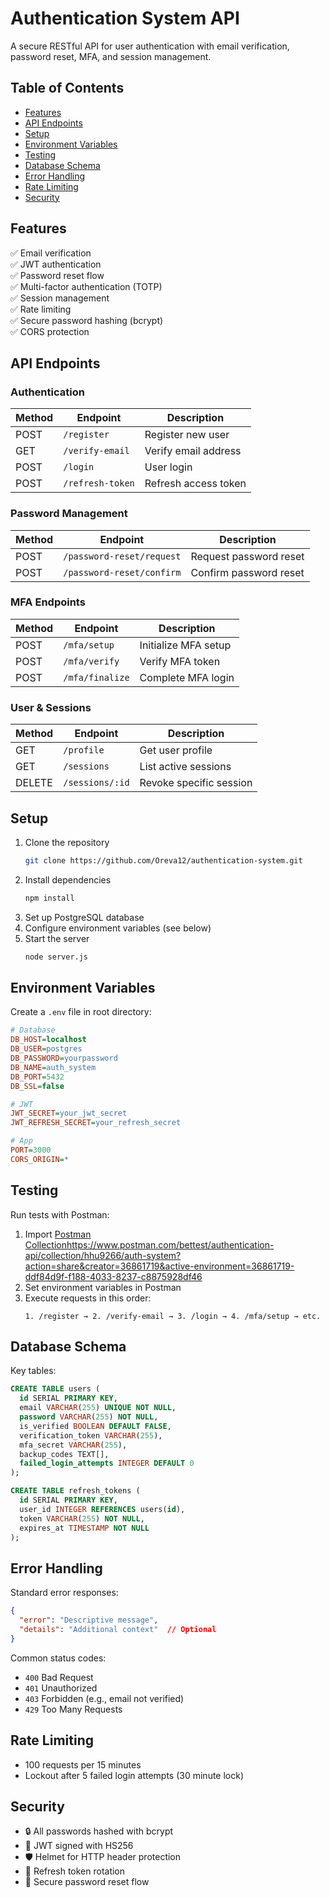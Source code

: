 
# Authentication System API

A secure RESTful API for user authentication with email verification, password reset, MFA, and session management.

## Table of Contents
- [Features](#features)
- [API Endpoints](#api-endpoints)
- [Setup](#setup)
- [Environment Variables](#environment-variables)
- [Testing](#testing)
- [Database Schema](#database-schema)
- [Error Handling](#error-handling)
- [Rate Limiting](#rate-limiting)
- [Security](#security)

## Features
✅ Email verification  
✅ JWT authentication  
✅ Password reset flow  
✅ Multi-factor authentication (TOTP)  
✅ Session management  
✅ Rate limiting  
✅ Secure password hashing (bcrypt)  
✅ CORS protection  

## API Endpoints

### Authentication
| Method | Endpoint          | Description                     |
|--------|-------------------|---------------------------------|
| POST   | `/register`       | Register new user               |
| GET    | `/verify-email`   | Verify email address            |
| POST   | `/login`          | User login                      |
| POST   | `/refresh-token`  | Refresh access token            |

### Password Management
| Method | Endpoint                     | Description                     |
|--------|------------------------------|---------------------------------|
| POST   | `/password-reset/request`    | Request password reset          |
| POST   | `/password-reset/confirm`    | Confirm password reset          |

### MFA Endpoints
| Method | Endpoint          | Description                     |
|--------|-------------------|---------------------------------|
| POST   | `/mfa/setup`      | Initialize MFA setup            |
| POST   | `/mfa/verify`     | Verify MFA token                |
| POST   | `/mfa/finalize`   | Complete MFA login              |

### User & Sessions
| Method | Endpoint          | Description                     |
|--------|-------------------|---------------------------------|
| GET    | `/profile`        | Get user profile                |
| GET    | `/sessions`       | List active sessions            |
| DELETE | `/sessions/:id`   | Revoke specific session         |

## Setup
1. Clone the repository
   ```bash
   git clone https://github.com/Oreva12/authentication-system.git
   ```
2. Install dependencies
   ```bash
   npm install
   ```
3. Set up PostgreSQL database
4. Configure environment variables (see below)
5. Start the server
   ```bash
   node server.js
   ```

## Environment Variables
Create a `.env` file in root directory:

```ini
# Database
DB_HOST=localhost
DB_USER=postgres
DB_PASSWORD=yourpassword
DB_NAME=auth_system
DB_PORT=5432
DB_SSL=false

# JWT
JWT_SECRET=your_jwt_secret
JWT_REFRESH_SECRET=your_refresh_secret

# App
PORT=3000
CORS_ORIGIN=*
```

## Testing
Run tests with Postman:

1. Import [Postman Collection](#)https://www.postman.com/bettest/authentication-api/collection/hhu9266/auth-system?action=share&creator=36861719&active-environment=36861719-ddf84d9f-f188-4033-8237-c8875928df46
2. Set environment variables in Postman
3. Execute requests in this order:
   ```
   1. /register → 2. /verify-email → 3. /login → 4. /mfa/setup → etc.
   ```

## Database Schema
Key tables:
```sql
CREATE TABLE users (
  id SERIAL PRIMARY KEY,
  email VARCHAR(255) UNIQUE NOT NULL,
  password VARCHAR(255) NOT NULL,
  is_verified BOOLEAN DEFAULT FALSE,
  verification_token VARCHAR(255),
  mfa_secret VARCHAR(255),
  backup_codes TEXT[],
  failed_login_attempts INTEGER DEFAULT 0
);

CREATE TABLE refresh_tokens (
  id SERIAL PRIMARY KEY,
  user_id INTEGER REFERENCES users(id),
  token VARCHAR(255) NOT NULL,
  expires_at TIMESTAMP NOT NULL
);
```

## Error Handling
Standard error responses:
```json
{
  "error": "Descriptive message",
  "details": "Additional context"  // Optional
}
```

Common status codes:
- `400` Bad Request
- `401` Unauthorized  
- `403` Forbidden (e.g., email not verified)
- `429` Too Many Requests

## Rate Limiting
- 100 requests per 15 minutes
- Lockout after 5 failed login attempts (30 minute lock)

## Security
- 🔒 All passwords hashed with bcrypt
- 🔑 JWT signed with HS256
- 🛡️ Helmet for HTTP header protection
- 🔄 Refresh token rotation
- 📧 Secure password reset flow
